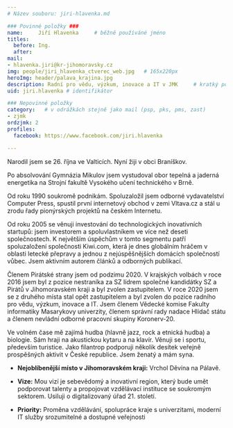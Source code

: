 ```yaml
---
# Název souboru: jiri-hlavenka.md

### Povinné položky ###
name:     Jiří Hlavenka  	# běžně používáné jméno
titles:
  before: Ing. 
  after:
mail:
- hlavenka.jiri@kr-jihomoravsky.cz
img: people/jiri_hlavenka_ctverec_web.jpg   # 165x220px
heroImg: header/palava_krajina.jpg
description: Radní pro vědu, výzkum, inovace a IT v JMK 	# kratký popis, max 160 znaků
uid: jiri.hlavenka # identifikátor 

### Nepovinné položky
category: 	# v odrážkách stejně jako mail (psp, pks, pms, zast)
- zjmk
ordzjmk: 2
profiles:
  facebook: https://www.facebook.com/jiri.hlavenka

---
```


Narodil jsem se 26. října ve Valticích. Nyní žiji v obci Braníškov. 

Po absolvování Gymnázia Mikulov jsem vystudoval obor tepelná a jaderná energetika na Strojní fakultě Vysokého učení technického v Brně. 

Od roku 1990 soukromě podnikám. Spoluzaložil jsem odborné vydavatelství Computer Press, spustil první internetový obchod v zemi Vltava.cz a stál u zrodu řady pionýrských projektů na českém Internetu. 

Od roku 2005 se věnuji investování do technologických inovativních startupů: jsem investorem a spoluvlastníkem ve více než deseti společnostech. K největším úspěchům v tomto segmentu patří spoluzaložení společnosti Kiwi.com, která je dnes globálním hráčem v oblasti letecké přepravy a jednou z nejúspěšnějších domácích společností vůbec. Jsem aktivním autorem článků a odborných publikací.

Členem Pirátské strany jsem od podzimu 2020. V krajských volbách v roce 2016 jsem byl z pozice nestraníka za SZ lídrem společné kandidátky SZ a Pirátů v Jihomoravském kraji a byl zvolen zastupitelem. V roce 2020 jsem se z druhého místa stal opět zastupitelem a byl zvolen do pozice radního pro vědu, výzkum, inovace a IT. Jsem členem Vědecké komise Fakulty informatiky Masarykovy univerzity, členem správní rady nadace Hlídač státu a členem nevládní odborné pracovní skupiny Koronerv-20.

Ve volném čase mě zajímá hudba (hlavně jazz, rock a etnická hudba) a biologie. Sám hraji na akustickou kytaru a na klavír. Věnuji se i sportu, především turistice. Jako filantrop podporuji několik desítek veřejně prospěšných aktivit v České republice. Jsem ženatý a mám syna. 

- **Nejoblíbenější místo v Jihomoravském kraji:** Vrchol Děvína na Pálavě.

- **Vize:** Mou vizí je sebevědomý a inovativní region, který bude umět podporovat talenty a propojovat vzdělávací instituce se soukromým sektorem. Usiluji o digitalizovaný úřad 21. století.

- **Priority:** Proměna vzdělávání, spolupráce kraje s univerzitami, moderní IT služby srozumitelné a dostupné veřejnosti

